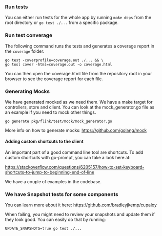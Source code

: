 ### Run tests

You can either run tests for the whole app by running `make deps` from the root directory or `go test ./...` from a specific package.

### Run test converage

The following command runs the tests and generates a coverage report in the `coverage` folder.
```
go test -coverprofile=coverage.out ./... && \
go tool cover -html=coverage.out -o coverage.html
```
You can then open the coverage.html file from the repository root in your browser to see the coverage report for each file.

### Generating Mocks
We have generated mocked as we need them. We have a make target for controllers, store and client. You can look at the mock_generator.go file as an example if you need to mock other things.

```
go generate pkg/flink/test/mock/mock_generator.go
```

More info on how to generate mocks: https://github.com/golang/mock

#### Adding custom shortcuts to the client

An important part of a good command line tool are shortcuts. To add custom shortcuts with go-prompt, you can take a look here at:

https://stackoverflow.com/questions/6205157/how-to-set-keyboard-shortcuts-to-jump-to-beginning-end-of-line

We have a couple of examples in the codebase.

### We have Snapshot tests for some components

You can learn more about it here: https://github.com/bradleyjkemp/cupaloy

When failing, you might need to review your snapshots and update them if they look good. You can easily do that by running:

```
UPDATE_SNAPSHOTS=true go test ./...
```
